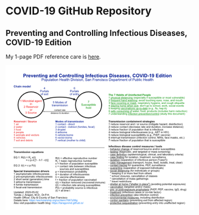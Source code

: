 # COVID-19 GitHub Repository

## Preventing and Controlling Infectious Diseases, COVID-19 Edition

My 1-page PDF reference care is [here](https://github.com/taragonmd/covid-19/blob/master/PHD_model-for-controlling-infectious-diseases.pdf).

![](PHD_model-for-controlling-infectious-diseases.png)

